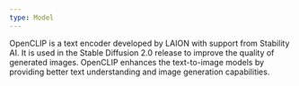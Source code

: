 ```yaml
---
type: Model
---
```


OpenCLIP is a text encoder developed by LAION with support from Stability AI. It is used in the Stable Diffusion 2.0 release to improve the quality of generated images. OpenCLIP enhances the text-to-image models by providing better text understanding and image generation capabilities.